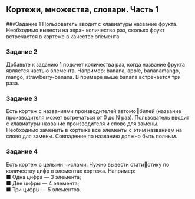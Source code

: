 ## Кортежи, множества, словари. Часть 1
###Задание 1
Пользователь вводит с клавиатуры название фрукта. 
Необходимо вывести на экран количество раз, сколько 
фрукт встречается в кортеже в качестве элемента.
### Задание 2
Добавьте к заданию 1 подсчет количества раз, когда 
название фрукта является частью элемента. Например: 
banana, apple, bananamango, mango, strawberry-banana.
В примере выше banana встречается три раза.
### Задание 3
Есть кортеж с названиями производителей автомобилей (название производителя может встречаться от 0 
до N раз). Пользователь вводит с клавиатуры название 
производителя и слово для замены. Необходимо заменить 
в кортеже все элементы с этим названием на слово для 
замены. Совпадение по названию должно быть полным.

### Задание 4
Есть кортеж с целыми числами. Нужно вывести статистику по количеству цифр в элементах кортежа. Например: <br/>
■ Одна цифра — 3 элемента;<br/>
■ Две цифры — 4 элемента;<br/>
■ Три цифры — 5 элементов.
